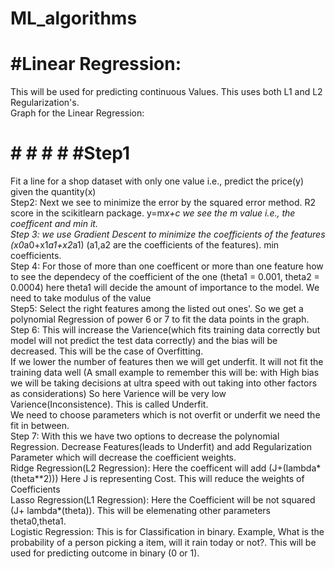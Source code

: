 # ML_algorithms
# #Linear Regression:</br>
  This will be used for predicting continuous Values. This uses both L1 and L2 Regularization's. </br>
Graph for the Linear Regression:</br>
  # # # # # #Step1 
  Fit a line for a shop dataset with only one value i.e., predict the price(y) given the quantity(x)</br>
  Step2: Next we see to minimize the error by the squared error method. R2 score in the scikitlearn package. y=m*x+c we see the m value i.e., the coefficent and min it.</br>
  Step 3: we use Gradient Descent to minimize the coefficients of the features (x0*a0+x1*a1+x2*a1) (a1,a2 are the coefficients of the features). min coefficients.</br>
  Step 4: For those of more than one coefficent or more than one feature how to see the dependecy of the coefficient of the one (theta1 = 0.001, theta2 = 0.0004) here theta1 will decide the amount of importance to the model. We need to take modulus of the value</br>
  Step5: Select the right features among the listed out ones'. So we get a polynomial Regression of power 6 or 7 to fit the data points in the graph. </br>
  Step 6: This will increase the Varience(which fits training data correctly but model will not predict the test data correctly) and the bias will be decreased. This will be the case of Overfitting.</br>
  If we lower the number of features then we will get underfit. It will not fit the training data well (A small example to remember this will be: with High bias we will be taking decisions at ultra speed with out taking into other factors as considerations) So here Varience will be very low Varience(Inconsistence). This is called Underfit.</br>
  We need to choose parameters which is not overfit or underfit we need the fit in between.</br>
  Step 7: With this we have two options to decrease the polynomial Regression. Decrease Features(leads to Underfit) and add Regularization Parameter which will decrease the coefficient weights.</br>
  Ridge Regression(L2 Regression): Here the coefficent will add (J+(lambda*(theta**2))) Here J is representing Cost. This will reduce the weights of Coefficients</br>
  Lasso Regression(L1 Regression): Here the Coefficient will be not squared (J+ lambda*(theta)). This will be elemenating other parameters theta0,theta1. </br>
Logistic Regression:
 This is for Classification in binary. Example, What is the probability of a person picking a item, will it rain today or not?. This will be used for predicting outcome in binary (0 or 1).
 
